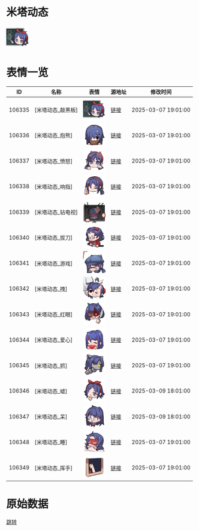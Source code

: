 # 米塔动态

<img src="./cover.png" height="60" alt="cover" />

# 表情一览

|ID|名称|表情|源地址|修改时间|
|----|----|----|----|----|
|106335|[米塔动态_敲黑板]|<img src="./pic/106335_%5B米塔动态_敲黑板%5D.gif" height="60" alt="敲黑板"/>|[链接](https://i0.hdslb.com/bfs/garb/1712f8e8ccb4dc8940339d5b7ff05d8685ffb7cf.gif)|2025-03-07 19:01:00|
|106336|[米塔动态_抱熊]|<img src="./pic/106336_%5B米塔动态_抱熊%5D.gif" height="60" alt="抱熊"/>|[链接](https://i0.hdslb.com/bfs/garb/1038f9b9c99355dc5430d66fa0d5af1217b6bfa6.gif)|2025-03-07 19:01:00|
|106337|[米塔动态_愤怒]|<img src="./pic/106337_%5B米塔动态_愤怒%5D.gif" height="60" alt="愤怒"/>|[链接](https://i0.hdslb.com/bfs/garb/5d8e7d801e7bc3811947f90ffcfb80b93f062506.gif)|2025-03-07 19:01:00|
|106338|[米塔动态_响指]|<img src="./pic/106338_%5B米塔动态_响指%5D.gif" height="60" alt="响指"/>|[链接](https://i0.hdslb.com/bfs/garb/b2bcac4a0d6c3ef0919750894e8ab077cc6db601.gif)|2025-03-07 19:01:00|
|106339|[米塔动态_钻电视]|<img src="./pic/106339_%5B米塔动态_钻电视%5D.gif" height="60" alt="钻电视"/>|[链接](https://i0.hdslb.com/bfs/garb/feda1483cc64a4fff4b62f7434ef46dc538859f9.gif)|2025-03-07 19:01:00|
|106340|[米塔动态_拔刀]|<img src="./pic/106340_%5B米塔动态_拔刀%5D.gif" height="60" alt="拔刀"/>|[链接](https://i0.hdslb.com/bfs/garb/a890fddd79a33a109213e3aeb0eecc383f6b54a2.gif)|2025-03-07 19:01:00|
|106341|[米塔动态_游戏]|<img src="./pic/106341_%5B米塔动态_游戏%5D.gif" height="60" alt="游戏"/>|[链接](https://i0.hdslb.com/bfs/garb/c11f4d741dbdcf5e12d5c62977ccf613d0357a9c.gif)|2025-03-07 19:01:00|
|106342|[米塔动态_拽]|<img src="./pic/106342_%5B米塔动态_拽%5D.gif" height="60" alt="拽"/>|[链接](https://i0.hdslb.com/bfs/garb/899c8fa3dc654cbc361be85966118623f97e7694.gif)|2025-03-07 19:01:00|
|106343|[米塔动态_红眼]|<img src="./pic/106343_%5B米塔动态_红眼%5D.gif" height="60" alt="红眼"/>|[链接](https://i0.hdslb.com/bfs/garb/efd674874eae46fa6aae760d0c7ae272d2db870f.gif)|2025-03-07 19:01:00|
|106344|[米塔动态_爱心]|<img src="./pic/106344_%5B米塔动态_爱心%5D.gif" height="60" alt="爱心"/>|[链接](https://i0.hdslb.com/bfs/garb/b52f88e08fd8f80b1256746b20dae942d6394d9c.gif)|2025-03-07 19:01:00|
|106345|[米塔动态_抓]|<img src="./pic/106345_%5B米塔动态_抓%5D.gif" height="60" alt="抓"/>|[链接](https://i0.hdslb.com/bfs/garb/5aae87ed84edef5030f3773c0164d695f7b99563.gif)|2025-03-07 19:01:00|
|106346|[米塔动态_嘘]|<img src="./pic/106346_%5B米塔动态_嘘%5D.gif" height="60" alt="嘘"/>|[链接](https://i0.hdslb.com/bfs/garb/efe59a1c9af1e19b01f04007217d15cbda43d536.gif)|2025-03-09 18:01:00|
|106347|[米塔动态_呆]|<img src="./pic/106347_%5B米塔动态_呆%5D.gif" height="60" alt="呆"/>|[链接](https://i0.hdslb.com/bfs/garb/f6d045dc6f898d17c5ebd7f787bb3ec2b1065063.gif)|2025-03-09 18:01:00|
|106348|[米塔动态_睡]|<img src="./pic/106348_%5B米塔动态_睡%5D.gif" height="60" alt="睡"/>|[链接](https://i0.hdslb.com/bfs/garb/0579928bd67219c0e52b9e69fc94d84d07a894bb.gif)|2025-03-07 19:01:00|
|106349|[米塔动态_挥手]|<img src="./pic/106349_%5B米塔动态_挥手%5D.gif" height="60" alt="挥手"/>|[链接](https://i0.hdslb.com/bfs/garb/7ed45fb7792c5e1f6ac56bed1611031e5ee9e734.gif)|2025-03-07 19:01:00|

# 原始数据

[跳转](./raw.json)

